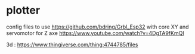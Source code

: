 # plotter
config files to use https://github.com/bdring/Grbl_Esp32
with core XY and servomotor for Z axe
https://www.youtube.com/watch?v=4DgTA9fKmQI

3d : https://www.thingiverse.com/thing:4744785/files
